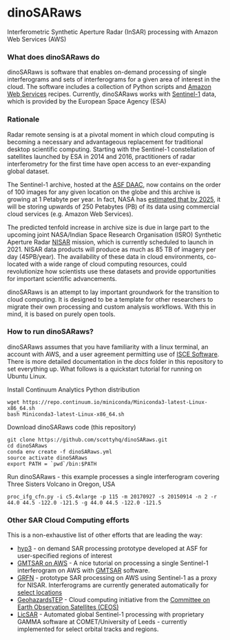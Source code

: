 # dinoSARaws
Interferometric Synthetic Aperture Radar (InSAR) processing with Amazon Web Services (AWS)


### What does dinoSARaws do
dinoSARaws is software that enables on-demand processing of single interferograms and sets of interferograms
 for a given area of interest in the cloud. The software includes a collection of Python scripts and [Amazon Web Services](https://aws.amazon.com) recipes. Currently, dinoSARaws works with [Sentinel-1](http://www.esa.int/Our_Activities/Observing_the_Earth/Copernicus/Sentinel-1) data, which is provided by the European Space Agency (ESA)


### Rationale
Radar remote sensing is at a pivotal moment in which cloud computing is becoming a necessary and advantageous replacement for traditional desktop scientific computing. Starting with the Sentinel-1 constellation of satellites launched by ESA in 2014 and 2016, practitioners of radar interferometry for the first time have open access to an ever-expanding global dataset.

The Sentinel-1 archive, hosted at the [ASF DAAC](https://www.asf.alaska.edu), now contains on the order of 100 images for any given location on the globe and this archive is growing at 1 Petabyte per year. In fact, NASA has [estimated that by 2025](https://earthdata.nasa.gov/about/eosdis-cloud-evolution), it will be storing upwards of 250 Petabytes (PB) of its data using commercial cloud services (e.g. Amazon Web Services).

The predicted tenfold increase in archive size is due in large part to the upcoming joint NASA/Indian Space Research Organisation (ISRO) Synthetic Aperture Radar [NISAR](https://nisar.jpl.nasa.gov) mission, which is currently scheduled to launch in 2021. NISAR data products will produce as much as 85 TB of imagery per day (45PB/year). The availability of these data in cloud environments, co-located with a wide range of cloud computing resources, could revolutionize how scientists use these datasets and provide opportunities for important scientific advancements.

dinoSARaws is an attempt to lay important groundwork for the transition to cloud computing. It is designed to be a template for other researchers to migrate their own processing and custom analysis workflows. With this in mind, it is based on purely open tools.


### How to run dinoSARaws?
dinoSARaws assumes that you have familiarity with a linux terminal, an account with AWS, and a user agreement permitting use of [ISCE Software](https://winsar.unavco.org/isce.html). There is more detailed documentation in the $docs$ folder in this repository to set everything up. What follows is a quickstart tutorial for running on Ubuntu Linux.

Install Continuum Analytics Python distribution
```
wget https://repo.continuum.io/miniconda/Miniconda3-latest-Linux-x86_64.sh
bash Miniconda3-latest-Linux-x86_64.sh
```

Download dinoSARaws code (this repository)
```
git clone https://github.com/scottyhq/dinoSARaws.git
cd dinoSARaws
conda env create -f dinoSARaws.yml
source activate dinoSARaws
export PATH = `pwd`/bin:$PATH
```

Run dinoSARaws - this example processes a single interferogram covering Three Sisters Volcano in Oregon, USA
```
proc_ifg_cfn.py -i c5.4xlarge -p 115 -m 20170927 -s 20150914 -n 2 -r 44.0 44.5 -122.0 -121.5 -g 44.0 44.5 -122.0 -121.5
```


### Other SAR Cloud Computing efforts
This is a non-exhaustive list of other efforts that are leading the way:
* [hyp3](http://hyp3.asf.alaska.edu) - on demand SAR processing prototype developed at ASF for user-specified regions of interest
* [GMTSAR on AWS](https://www.asf.alaska.edu/asf-tutorials/data-recipes/gmt5sar/gmt5sar-cloud/gmt5sar-os-x/) - A nice tutorial on processing a single Sentinel-1 interferogram on AWS with [GMTSAR](http://topex.ucsd.edu/gmtsar) software.
* [GRFN](https://www.asf.alaska.edu/news-notes/2017-summer/getting-ready-for-nisar-grfn/) - prototype SAR processing on AWS using Sentinel-1 as a proxy for NISAR. Interferograms are currently generated automatically for [select locations](https://search.earthdata.nasa.gov/search?q=GRFN&ok=GRFN)
* [GeohazardsTEP](https://geohazards-tep.eo.esa.int/#!) - Cloud computing initiative from the [Committee on Earth Observation Satellites (CEOS)](http://ceos.org)
* [LicSAR](http://comet.nerc.ac.uk/COMET-LiCS-portal/) - Automated global Sentinel-1 processing with proprietary GAMMA software at COMET/University of Leeds - currently implemented for select orbital tracks and regions.
